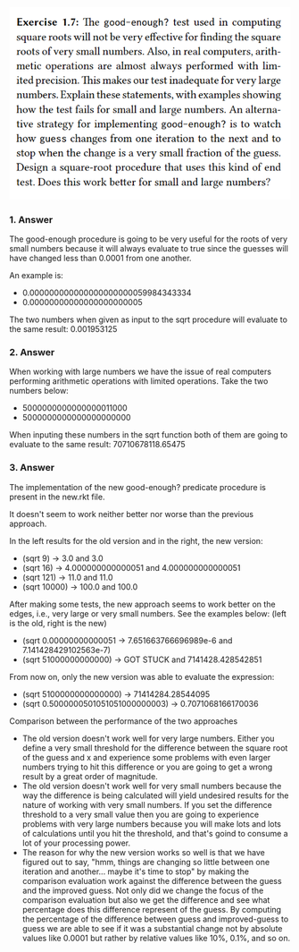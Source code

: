 ![Question](image.png)

### 1. Answer
The good-enough procedure is going to be very useful for the roots of very small numbers because it will always evaluate to true since the guesses will have changed less than 0.0001 from one another.


An example is:
- 0.000000000000000000000059984343334
- 0.00000000000000000000005

The two numbers when given as input to the sqrt procedure will evaluate to the same result: 0.001953125

### 2. Answer
When working with large numbers we have the issue of real computers performing arithmetic operations with limited operations. Take the two numbers below:
- 5000000000000000011000
- 5000000000000000000000

When inputing these numbers in the sqrt function both of them are going to evaluate to the same result: 70710678118.65475

### 3. Answer
The implementation of the new good-enough? predicate procedure is present in the new.rkt file.

It doesn't seem to work neither better nor worse than the previous approach.

In the left results for the old version and in the right, the new version:
- (sqrt 9) -> 3.0 and 3.0
- (sqrt 16) -> 4.000000000000051 and 4.000000000000051
- (sqrt 121) -> 11.0 and 11.0
- (sqrt 10000) -> 100.0 and 100.0

After making some tests, the new approach seems to work better on the edges, i.e., very large or very small numbers. See the examples below: (left is the old, right is the new)
- (sqrt 0.00000000000051 -> 7.651663766696989e-6 and 7.141428429102563e-7)
- (sqrt 51000000000000) -> GOT STUCK and 7141428.428542851

From now on, only the new version was able to evaluate the expression:
- (sqrt 5100000000000000) -> 71414284.28544095
- (sqrt 0.5000000501051051000000003) -> 0.7071068166170036


Comparison between the performance of the two approaches
- The old version doesn't work well for very large numbers. Either you define a very small threshold for the difference between the square root of the guess and x and experience some problems with even larger numbers trying to hit this difference or you are going to get a wrong result by a great order of magnitude.
- The old version doesn't work well for very small numbers because the way the difference is being calculated will yield undesired results for the nature of working with very small numbers. If you set the difference threshold to a very small value then you are going to experience problems with very large numbers because you will make lots and lots of calculations until you hit the threshold, and that's goind to consume a lot of your processing power.
- The reason for why the new version works so well is that we have figured out to say, "hmm, things are changing so little between one iteration and another... maybe it's time to stop" by making the comparison evaluation work against the difference between the guess and the improved guess. Not only did we change the focus of the comparison evaluation but also we get the difference and see what percentage does this difference represent of the guess. By computing the percentage of the difference between guess and improved-guess to guess we are able to see if it was a substantial change not by absolute values like 0.0001 but rather by relative values like 10%, 0.1%, and so on.